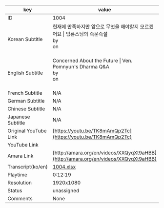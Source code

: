 |  key  |  value  |
|-------|---------|
| ID            | 1004 |
| Korean Subtitle | 현재에 만족하지만 앞으로 무엇을 해야할지 모르겠어요 \| 법륜스님의 즉문즉설<br>by <br>on <br><br>|
| English Subtitle | Concerned About the Future \| Ven. Pomnyun's Dharma Q&A<br>by <br>on <br><br>|
| French Subtitle | N/A |
| German Subtitle | N/A |
| Chinese Subtitle | N/A |
| Japanese Subtitle | N/A |
| Original YouTube Link  | [https://youtu.be/TK8mAmQp2Tc](https://youtu.be/TK8mAmQp2Tc) |
| YouTube Link  |  |
| Amara Link    | [http://amara.org/en/videos/XXQyqXt9aHBB](http://amara.org/en/videos/XXQyqXt9aHBB) |
| Transcript(ko/en) | [1004.xlsx](https://github.com/jungtosociety/dharma-qna/raw/master/sub/1004/1004.xlsx) |
| Playtime | 0:12:19 |
| Resolution | 1920x1080|
| Status | unassigned |
| Comments | None |
